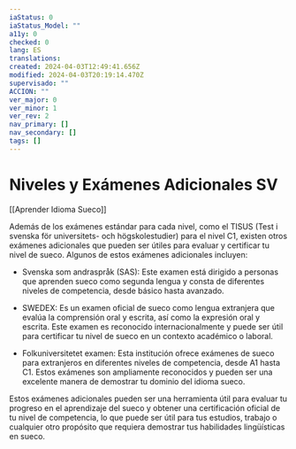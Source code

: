 ```yaml
---
iaStatus: 0
iaStatus_Model: ""
a11y: 0
checked: 0
lang: ES
translations: 
created: 2024-04-03T12:49:41.656Z
modified: 2024-04-03T20:19:14.470Z
supervisado: ""
ACCION: ""
ver_major: 0
ver_minor: 1
ver_rev: 2
nav_primary: []
nav_secondary: []
tags: []
---
```

# Niveles y Exámenes Adicionales SV

[[Aprender Idioma Sueco]]


Además de los exámenes estándar para cada nivel, como el TISUS (Test i svenska för universitets- och högskolestudier) para el nivel C1, existen otros exámenes adicionales que pueden ser útiles para evaluar y certificar tu nivel de sueco. Algunos de estos exámenes adicionales incluyen:

- Svenska som andraspråk (SAS): Este examen está dirigido a personas que aprenden sueco como segunda lengua y consta de diferentes niveles de competencia, desde básico hasta avanzado.

- SWEDEX: Es un examen oficial de sueco como lengua extranjera que evalúa la comprensión oral y escrita, así como la expresión oral y escrita. Este examen es reconocido internacionalmente y puede ser útil para certificar tu nivel de sueco en un contexto académico o laboral.

- Folkuniversitetet examen: Esta institución ofrece exámenes de sueco para extranjeros en diferentes niveles de competencia, desde A1 hasta C1. Estos exámenes son ampliamente reconocidos y pueden ser una excelente manera de demostrar tu dominio del idioma sueco.

Estos exámenes adicionales pueden ser una herramienta útil para evaluar tu progreso en el aprendizaje del sueco y obtener una certificación oficial de tu nivel de competencia, lo que puede ser útil para tus estudios, trabajo o cualquier otro propósito que requiera demostrar tus habilidades lingüísticas en sueco.
